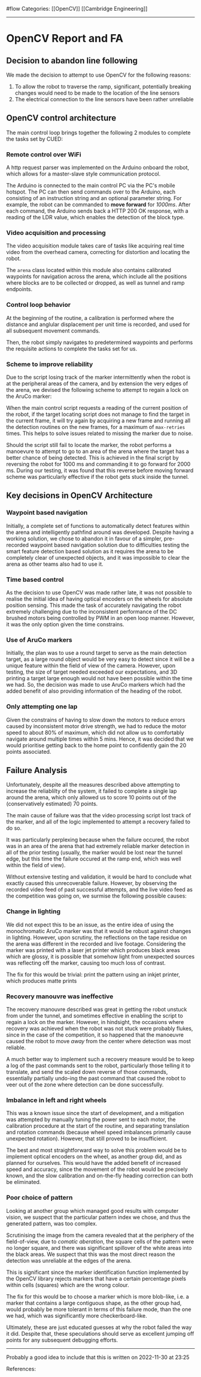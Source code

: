 #flow 
Categories: [[OpenCV]] [[Cambridge Engineering]]

---

# OpenCV Report and FA

## Decision to abandon line following

We made the decision to attempt to use OpenCV for the following reasons:
1. To allow the robot to traverse the ramp, significant, potentially breaking changes would need to be made to the location of the line sensors
2. The electrical connection to the line sensors have been rather unreliable

## OpenCV control architecture

The main control loop brings together the following 2 modules to complete the tasks set by CUED:

### Remote control over WiFi

A http request parser was implemented on the Arduino onboard the robot, which allows for a master-slave style communication protocol. 

The Arduino is connected to the main control PC via the PC's mobile hotspot. The PC can then send commands over to the Arduino, each consisting of an instruction string and an optional parameter string. For example, the robot can be commanded to **move forward** for *1000ms*. After each command, the Arduino sends back a HTTP 200 OK response, with a reading of the LDR value, which enables the detection of the block type.

### Video acquisition and processing

The video acquisition module takes care of tasks like acquiring real time video from the overhead camera, correcting for distortion and locating the robot.

The `arena` class located within this module also contains calibrated waypoints for navigation across the arena, which include all the positions where blocks are to be collected or dropped, as well as tunnel and ramp endpoints.

### Control loop behavior

At the beginning of the routine, a calibration is performed where the distance and anglular displacement per unit time is recorded, and used for all subsequent movement commands.

Then, the robot simply navigates to predetermined waypoints and performs the requisite actions to complete the tasks set for us.

### Scheme to improve reliability

Due to the script losing track of the marker intermittently when the robot is at the peripheral areas of the camera, and by extension the very edges of the arena, we devised the following scheme to attempt to regain a lock on the AruCo marker:

When the main control script requests a reading of the current position of the robot, if the target locating script does not manage to find the target in the current frame, it will try again by acquiring a new frame and running all the detection routines on the new frames, for a maximum of `max-retries` times. This helps to solve issues related to missing the marker due to noise.

Should the script still fail to locate the marker, the robot performs a manoevure to attempt to go to an area of the arena where the target has a better chance of being detected. This is achieved in the final script by reversing the robot for 1000 ms and commanding it to go forward for 2000 ms. During our testing, it was found that this reverse before moving forward scheme was particularly effective if the robot gets stuck inside the tunnel.

## Key decisions in OpenCV Architecture

### Waypoint based navigation

Initially, a complete set of functions to automatically detect features within the arena and intelligently pathfind around was developed. Despite having a working solution, we chose to abandon it in favour of a simpler, pre-recorded waypoint based navigation solution due to difficulties testing the smart feature detection based solution as it requires the arena to be completely clear of unexpected objects, and it was impossible to clear the arena as other teams also had to use it.

### Time based control

As the decision to use OpenCV was made rather late, it was not possible to realise the initial idea of having optical encoders on the wheels for absolute position sensing. This made the task of accurately navigating the robot extremely challenging due to the inconsistent performance of the DC brushed motors being controlled by PWM in an open loop manner. However, it was the only option given the time constrains.

### Use of AruCo markers

Initially, the plan was to use a round target to serve as the main detection target, as a large round object would be very easy to detect since it will be a unique feature within the field of view of the camera. However, upon testing, the size of target needed exceeded our expectations, and 3D printing a target large enough would not have been possible within the time we had. So, the decision was made to use AruCo markers which had the added benefit of also providing information of the heading of the robot.

### Only attempting one lap

Given the constrains of having to slow down the motors to reduce errors caused by inconsistent motor drive strength, we had to reduce the motor speed to about 80% of maximum, which did not allow us to comfortably navigate around multiple times within 5 mins. Hence, it was decided that we would prioritise getting back to the home point to confidently gain the 20 points associated.

## Failure Analysis

Unfortunately, despite all the measures described above attempting to increase the reliablilty of the system, it failed to complete a single lap around the arena, which only allowed us to score 10 points out of the (conservatively estimated) 70 points.

The main cause of failure was that the video processing script lost track of the marker, and all of the logic implemented to attempt a recovery failed to do so.

It was particularly perplexing because when the failure occured, the robot was in an area of the arena that had extremely reliable marker detection in all of the prior testing (usually, the marker would be lost near the tunnel edge, but this time the failure occured at the ramp end, which was well within the field of view).

Without extensive testing and validation, it would be hard to conclude what exactly caused this unrecoverable failure. However, by observing the recorded video feed of past successful attempts, and the live video feed as the competition was going on, we surmise the following possible causes:

### Change in lighting

We did not expect this to be an issue, as the entire idea of using the monochromatic AruCo marker was that it would be robust against changes in lighting. However, upon scrutiny, the reflections on the tape residue on the arena was different in the recorded and live footage. Considering the marker was printed with a laser jet printer which produces black areas which are glossy, it is possible that somehow light from unexpected sources was reflecting off the marker, causing too much loss of contrast.

The fix for this would be trivial: print the pattern using an inkjet printer, which produces matte prints

### Recovery manouvre was ineffective

The recovery manouvre described was great in getting the robot unstuck from under the tunnel, and sometimes effective in enabling the script to regain a lock on the marker. However, in hindsight, the occasions where recovery was achieved when the robot was not stuck were probably flukes, since in the case of the competition, it so happened that the manoeuvre caused the robot to move *away* from the center where detection was most reliable.

A much better way to implement such a recovery measure would be to keep a log of the past commands sent to the robot, particularly those telling it to translate, and send the scaled down reverse of those commands, essentially partially undo-ing the past command that caused the robot to veer out of the zone where detection can be done successfully.

### Imbalance in left and right wheels

This was a known issue since the start of development, and a mitigation was attempted by manually tuning the power sent to each motor, the calibration procedure at the start of the routine, and separating translation and rotation commands (because wheel speed imbalances primarily cause unexpected rotation). However, that still proved to be insufficient.

The best and most straightforward way to solve this problem would be to implement optical encoders on the wheel, as another group did, and as planned for ourselves. This would have the added benefit of increased speed and accuracy, since the movement of the robot would be precisely known, and the slow calibration and on-the-fly heading correction can both be eliminated.

### Poor choice of pattern

Looking at another group which managed good results with computer vision, we suspect that the particular pattern index we chose, and thus the generated pattern, was too complex.

Scrutinising the image from the camera revealed that at the periphery of the field-of-view, due to *comatic aberation*, the square cells of the pattern were no longer square, and there was significant spillover of the white areas into the black areas. We suspect that this was the most direct reason the detection was unreliable at the edges of the arena.

This is significant since the marker identification function implemented by the OpenCV library rejects markers that have a certain percentage pixels within cells (squares) which are the wrong colour.

The fix for this would be to choose a marker which is more blob-like, i.e. a marker that contains a large contiguous shape, as the other group had, would probably be more tolerant in terms of this failure mode, than the one we had, which was significantly more checkerboard-like.

Ultimately, these are just educated guesses at why the robot failed the way it did. Despite that, these speculations should serve as excellent jumping off points for any subsequent debugging efforts.

---
Probably a good idea to include that this is written on 2022-11-30 at 23:25

References: